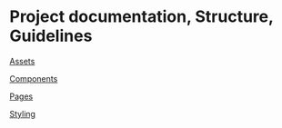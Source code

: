 # Project documentation, Structure, Guidelines

[Assets](./Assets)

[Components](./Components)

[Pages](./Pages)

[Styling](./Styling)

